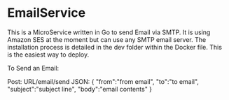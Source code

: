 # EmailService

This is a MicroService written in Go to send Email via SMTP. It is using Amazon SES at the moment but can use any SMTP email server. The installation process is detailed in the dev folder within the Docker file. This is the easiest way to deploy.

To Send an Email:

Post: URL/email/send
JSON:
{
"from":"from email",
"to":"to email",
"subject":"subject line",
"body":"email contents"
}
